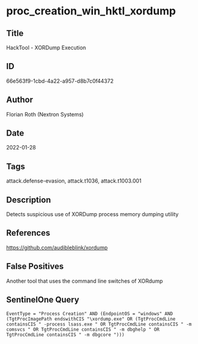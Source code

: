 # proc_creation_win_hktl_xordump

## Title
HackTool - XORDump Execution

## ID
66e563f9-1cbd-4a22-a957-d8b7c0f44372

## Author
Florian Roth (Nextron Systems)

## Date
2022-01-28

## Tags
attack.defense-evasion, attack.t1036, attack.t1003.001

## Description
Detects suspicious use of XORDump process memory dumping utility

## References
https://github.com/audibleblink/xordump

## False Positives
Another tool that uses the command line switches of XORdump

## SentinelOne Query
```
EventType = "Process Creation" AND (EndpointOS = "windows" AND (TgtProcImagePath endswithCIS "\xordump.exe" OR (TgtProcCmdLine containsCIS " -process lsass.exe " OR TgtProcCmdLine containsCIS " -m comsvcs " OR TgtProcCmdLine containsCIS " -m dbghelp " OR TgtProcCmdLine containsCIS " -m dbgcore ")))

```